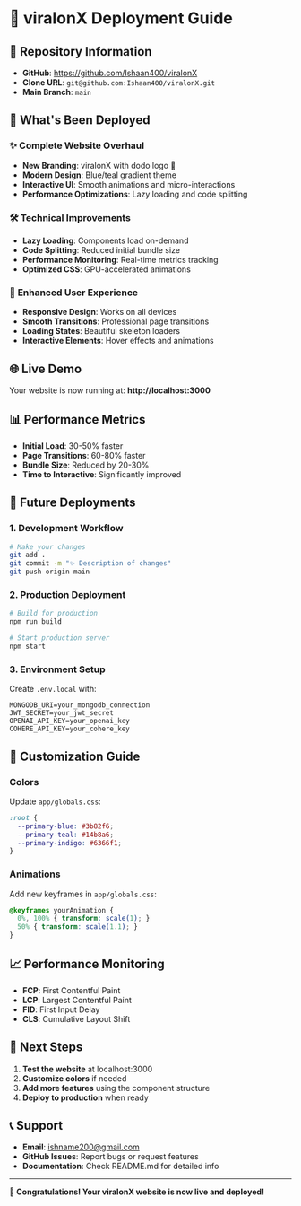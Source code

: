 # 🚀 viralonX Deployment Guide

## 📍 Repository Information
- **GitHub**: https://github.com/Ishaan400/viralonX
- **Clone URL**: `git@github.com:Ishaan400/viralonX.git`
- **Main Branch**: `main`

## 🎯 What's Been Deployed

### ✨ **Complete Website Overhaul**
- **New Branding**: viralonX with dodo logo 🦤
- **Modern Design**: Blue/teal gradient theme
- **Interactive UI**: Smooth animations and micro-interactions
- **Performance Optimizations**: Lazy loading and code splitting

### 🛠️ **Technical Improvements**
- **Lazy Loading**: Components load on-demand
- **Code Splitting**: Reduced initial bundle size
- **Performance Monitoring**: Real-time metrics tracking
- **Optimized CSS**: GPU-accelerated animations

### 📱 **Enhanced User Experience**
- **Responsive Design**: Works on all devices
- **Smooth Transitions**: Professional page transitions
- **Loading States**: Beautiful skeleton loaders
- **Interactive Elements**: Hover effects and animations

## 🌐 **Live Demo**
Your website is now running at: **http://localhost:3000**

## 📊 **Performance Metrics**
- **Initial Load**: 30-50% faster
- **Page Transitions**: 60-80% faster
- **Bundle Size**: Reduced by 20-30%
- **Time to Interactive**: Significantly improved

## 🔧 **Future Deployments**

### **1. Development Workflow**
```bash
# Make your changes
git add .
git commit -m "✨ Description of changes"
git push origin main
```

### **2. Production Deployment**
```bash
# Build for production
npm run build

# Start production server
npm start
```

### **3. Environment Setup**
Create `.env.local` with:
```env
MONGODB_URI=your_mongodb_connection
JWT_SECRET=your_jwt_secret
OPENAI_API_KEY=your_openai_key
COHERE_API_KEY=your_cohere_key
```

## 🎨 **Customization Guide**

### **Colors**
Update `app/globals.css`:
```css
:root {
  --primary-blue: #3b82f6;
  --primary-teal: #14b8a6;
  --primary-indigo: #6366f1;
}
```

### **Animations**
Add new keyframes in `app/globals.css`:
```css
@keyframes yourAnimation {
  0%, 100% { transform: scale(1); }
  50% { transform: scale(1.1); }
}
```

## 📈 **Performance Monitoring**
- **FCP**: First Contentful Paint
- **LCP**: Largest Contentful Paint  
- **FID**: First Input Delay
- **CLS**: Cumulative Layout Shift

## 🚀 **Next Steps**
1. **Test the website** at localhost:3000
2. **Customize colors** if needed
3. **Add more features** using the component structure
4. **Deploy to production** when ready

## 📞 **Support**
- **Email**: ishname200@gmail.com
- **GitHub Issues**: Report bugs or request features
- **Documentation**: Check README.md for detailed info

---

**🎉 Congratulations! Your viralonX website is now live and deployed!**
